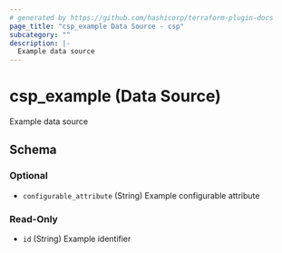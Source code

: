 ```yaml
---
# generated by https://github.com/hashicorp/terraform-plugin-docs
page_title: "csp_example Data Source - csp"
subcategory: ""
description: |-
  Example data source
---
```


# csp_example (Data Source)

Example data source



<!-- schema generated by tfplugindocs -->
## Schema

### Optional

- `configurable_attribute` (String) Example configurable attribute

### Read-Only

- `id` (String) Example identifier
